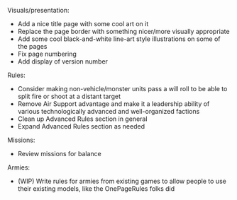 
Visuals/presentation:
- Add a nice title page with some cool art on it
- Replace the page border with something nicer/more visually appropriate
- Add some cool black-and-white line-art style illustrations on some of the pages
- Fix page numbering
- Add display of version number


Rules:
- Consider making non-vehicle/monster units pass a will roll to be able to split fire or shoot at a distant target
- Remove Air Support advantage and make it a leadership ability of various technologically advanced and well-organized factions
- Clean up Advanced Rules section in general
- Expand Advanced Rules section as needed


Missions:
- Review missions for balance


Armies:
- (WIP) Write rules for armies from existing games to allow people to use their existing models, like the OnePageRules folks did
